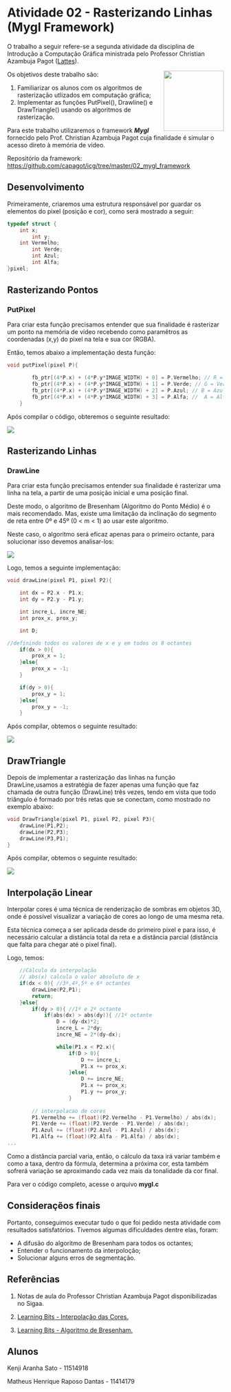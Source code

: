 # Atividade 02 - Rasterizando Linhas (Mygl Framework)

O trabalho a seguir refere-se a segunda atividade da disciplina de Introdução a Computação Gráfica ministrada pelo Professor Christian Azambuja Pagot ([Lattes](http://lattes.cnpq.br/4353928200012173)). 

[<img src="https://rawgit.com/eug/awesome-opengl/master/opengl-logo.svg" align="right" width="140">](https://www.opengl.org)

Os objetivos deste trabalho são:

<ol>
    <li>Familiarizar os alunos com os algoritmos de rasterização utlizados em computação gráfica;</li>
    <li>Implementar as funções PutPixel(), Drawline() e DrawTriangle() usando os algoritmos de rasterização.</li>
</ol>

Para este trabalho utilizaremos o framework *__Mygl__* fornecido pelo Prof. Christian Azambuja Pagot cuja finalidade é simular o acesso direto à memória de vídeo.

Repositório da framework: <https://github.com/capagot/icg/tree/master/02_mygl_framework>

## Desenvolvimento

Primeiramente, criaremos uma estrutura responsável por guardar os elementos do pixel (posição e cor), como será mostrado a seguir:

~~~c
typedef struct {
    int x;
		int y;
    int Vermelho;
		int Verde;
		int Azul;
		int Alfa;
}pixel;
~~~

## Rasterizando Pontos

### PutPixel

Para criar esta função precisamos entender que sua finalidade é rasterizar um ponto na memória de vídeo recebendo como paramêtros as coordenadas (x,y) do pixel na tela e sua cor (RGBA).

Então, temos abaixo a implementação desta função:
~~~C
void putPixel(pixel P){

		fb_ptr[(4*P.x) + (4*P.y*IMAGE_WIDTH) + 0] = P.Vermelho; // R = Vermelho
		fb_ptr[(4*P.x) + (4*P.y*IMAGE_WIDTH) + 1] = P.Verde; // G = Verde
		fb_ptr[(4*P.x) + (4*P.y*IMAGE_WIDTH) + 2] = P.Azul; // B = Azul
		fb_ptr[(4*P.x) + (4*P.y*IMAGE_WIDTH) + 3] = P.Alfa; //  A = Alfa
    }
~~~

Após compilar o código, obteremos o seguinte resultado:

![](https://github.com/KenjiSato97/ICG/blob/master/putpixel_print.jpeg)

## Rasterizando Linhas

### DrawLine

Para criar esta função precisamos entender sua finalidade é rasterizar uma linha na tela, a partir de uma posição inicial e uma posição final. 

Deste modo, o algoritmo de Bresenham (Algoritmo do Ponto Médio) é o mais recomendado. Mas, existe uma limitação da inclinação do segmento de reta entre 0º e 45º (0 < m < 1) ao usar este algoritmo. 

Neste caso, o algoritmo será eficaz apenas para o primeiro octante, para solucionar isso devemos analisar-los:

![](https://github.com/KenjiSato97/ICG/blob/master/trab2/octantes.png)

Logo, temos a seguinte implementação:

~~~C
void drawLine(pixel P1, pixel P2){

    int dx = P2.x - P1.x; 
    int dy = P2.y - P1.y; 

    int incre_L, incre_NE; 
    int prox_x, prox_y;

    int D; 

//definindo todos os valores de x e y em todos os 8 octantes
    if(dx > 0){
        prox_x = 1;
    }else{
        prox_x = -1;
    }

    if(dy > 0){
        prox_y = 1;
    }else{
        prox_y = -1;
    }
~~~

Após compilar, obtemos o seguinte resultado:

![](https://github.com/KenjiSato97/ICG/blob/master/trab2/drawline_print.jpeg)

## DrawTriangle

Depois de implementar a rasterização das linhas na função DrawLine,usamos a estratégia de fazer apenas uma função que faz chamada de outra função (DrawLine) três vezes, tendo em vista que todo triângulo é formado por três retas que se conectam, como mostrado no exemplo abaixo:

~~~C
void DrawTriangle(pixel P1, pixel P2, pixel P3){
    drawLine(P1,P2);
    drawLine(P2,P3);
    drawLine(P3,P1);
}
~~~

Após compilar, obtemos o seguinte resultado:

![](https://github.com/KenjiSato97/ICG/blob/master/trab2/drawtriangle_print.jpeg)

## Interpolação Linear

Interpolar cores é uma técnica de renderização de sombras em objetos 3D, onde é possível visualizar a variação de cores ao longo de uma mesma reta. 

Esta técnica começa a ser aplicada desde do primeiro pixel e para isso, é necessário calcular a distância total da reta e a distância parcial (distância que falta para chegar até o pixel final).

Logo, temos:
~~~c
    //Cálculo da interpolação
    // abs(x) calcula o valor absoluto de x
    if(dx < 0){ //3º,4º,5º e 6º octantes
        drawLine(P2,P1);
        return;
    }else{
        if(dy > 0){ //1º e 2º octante
            if(abs(dx) > abs(dy)){ //1º octante
                D = (dy-dx)*2;
                incre_L = 2*dy;
                incre_NE = 2*(dy-dx);

                while(P1.x < P2.x){ 
                    if(D > 0){
                        D += incre_L;
                        P1.x += prox_x;
                    }else{
                        D += incre_NE;
                        P1.x += prox_x;
                        P1.y += prox_y;
                    }
                    
        // interpolacao de cores
        P1.Vermelho += (float)(P2.Vermelho - P1.Vermelho) / abs(dx);
        P1.Verde += (float)(P2.Verde - P1.Verde) / abs(dx);
        P1.Azul += (float)(P2.Azul - P1.Azul) / abs(dx);
        P1.Alfa += (float)(P2.Alfa - P1.Alfa) / abs(dx);
...
~~~



Como a distância parcial varia, então, o cálculo da taxa irá variar também e como a taxa, dentro da fórmula, determina a próxima cor, esta também sofrerá variação se aproximando cada vez mais da tonalidade da cor final.

Para ver o código completo, acesse o arquivo __mygl.c__

## Consideraçẽos finais

Portanto, conseguimos executar tudo o que foi pedido nesta atividade com resultados satisfatórios. Tivemos algumas dificuldades dentre elas, foram: 

- A difusão do algoritmo de Bresenham para todos os octantes;
- Entender o funcionamento da interpoloção;
- Solucionar alguns erros de segmentação.


## Referências

1. Notas de aula do Professor Christian Azambuja Pagot disponibilizadas no Sigaa.

2. [Learning Bits - Interpolação das Cores.](https://letslearnbits.blogspot.com/2014/10/icgt1-interpolacao-de-cores.html)

3. [Learning Bits - Algoritmo de Bresenham.](https://letslearnbits.blogspot.com/2014/10/icgt1-algoritmo-de-bresenham.html)

## Alunos

Kenji Aranha Sato - 11514918

Matheus Henrique Raposo Dantas - 11414179 
